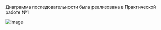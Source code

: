 Диаграмма последовательности была реализована в Практической работе №1 


![image](https://github.com/mihmoh2024/tmp/assets/89910305/32a44ff0-f67a-4420-aadf-4ccfc2dbbe3d)
